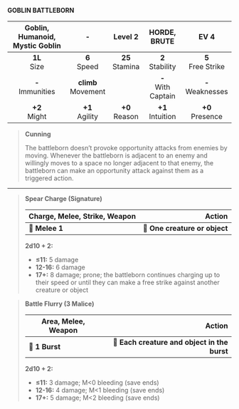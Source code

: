 **GOBLIN BATTLEBORN**

| Goblin, Humanoid, Mystic Goblin |           -           |      Level 2      |     HORDE, BRUTE      |         EV 4         |
|:-------------------------------:|:---------------------:|:-----------------:|:---------------------:|:--------------------:|
|         **1L**<br>Size          |    **6**<br>Speed     | **25**<br>Stamina |  **2**<br>Stability   | **5**<br>Free Strike |
|       **-**<br>Immunities       | **climb**<br>Movement |                   | **-**<br>With Captain | **-**<br>Weaknesses  |
|         **+2**<br>Might         |   **+1**<br>Agility   | **+0**<br>Reason  |  **+1**<br>Intuition  |  **+0**<br>Presence  |

> **Cunning**
> 
> The battleborn doesn’t provoke opportunity attacks from enemies by moving. Whenever the battleborn is adjacent to an enemy and willingly moves to a space no longer adjacent to that enemy, the battleborn can make an opportunity attack against them as a triggered action.

---

> **Spear Charge (Signature)**
> 
> | **Charge, Melee, Strike, Weapon** |                    **Action** |
> | --------------------------------- | -----------------------------:|
> | **📏 Melee 1**                    | **🎯 One creature or object** |
> 
> **2d10 + 2:**
> 
> - **≤11:** 5 damage
> - **12-16:** 6 damage
> - **17+:** 8 damage; prone; the battleborn continues charging up to their speed or until they can make a free strike against another creature or object

> **Battle Flurry (3 Malice)**
> 
> | **Area, Melee, Weapon** |                                   **Action** |
> | ----------------------- | --------------------------------------------:|
> | **📏 1 Burst**          | **🎯 Each creature and object in the burst** |
> 
> **2d10 + 2:**
> 
> - **≤11:** 3 damage; M<0 bleeding (save ends)
> - **12-16:** 4 damage; M<1 bleeding (save ends)
> - **17+:** 5 damage; M<2 bleeding (save ends)
